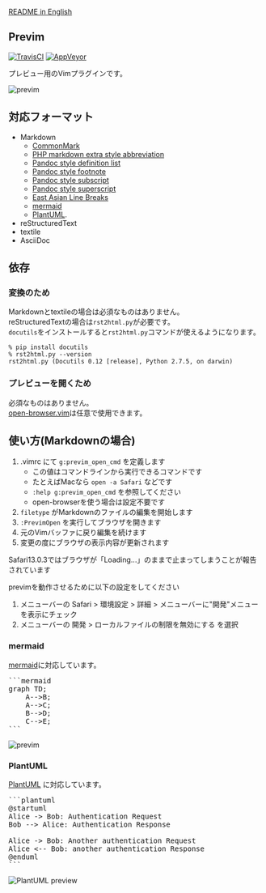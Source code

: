 [README in English](https://github.com/previm/previm/blob/master/README-en.md)

## Previm

[![TravisCI](https://travis-ci.org/previm/previm.svg?branch=master)](https://travis-ci.org/previm/previm) [![AppVeyor](https://ci.appveyor.com/api/projects/status/r12pom6aaiom3kqy?svg=true)](https://ci.appveyor.com/project/mattn/previm)

プレビュー用のVimプラグインです。  

![previm](https://raw.github.com/wiki/previm/previm/images/previm-example.gif)

## 対応フォーマット

* Markdown
  * [CommonMark](http://commonmark.org/)
  * [PHP markdown extra style abbreviation](https://github.com/markdown-it/markdown-it-abbr)
  * [Pandoc style definition list](https://github.com/markdown-it/markdown-it-deflist)
  * [Pandoc style footnote](https://github.com/markdown-it/markdown-it-footnote)
  * [Pandoc style subscript](https://github.com/markdown-it/markdown-it-sub)
  * [Pandoc style superscript](https://github.com/markdown-it/markdown-it-sup)
  * [East Asian Line Breaks](https://github.com/markdown-it/markdown-it-cjk-breaks)
  * [mermaid](http://knsv.github.io/mermaid/index.html)
  * [PlantUML](https://github.com/plantuml/plantuml).
* reStructuredText
* textile
* AsciiDoc

## 依存

### 変換のため

Markdownとtextileの場合は必須なものはありません。  
reStructuredTextの場合は`rst2html.py`が必要です。  
`docutils`をインストールすると`rst2html.py`コマンドが使えるようになります。

    % pip install docutils
    % rst2html.py --version
    rst2html.py (Docutils 0.12 [release], Python 2.7.5, on darwin)

### プレビューを開くため

必須なものはありません。  
[open-browser.vim](https://github.com/tyru/open-browser.vim)は任意で使用できます。

## 使い方(Markdownの場合)

1. .vimrc にて `g:previm_open_cmd` を定義します
    * この値はコマンドラインから実行できるコマンドです
    * たとえばMacなら `open -a Safari` などです
    * `:help g:previm_open_cmd` を参照してください
    * open-browserを使う場合は設定不要です
2. `filetype` がMarkdownのファイルの編集を開始します
3. `:PrevimOpen` を実行してブラウザを開きます
4. 元のVimバッファに戻り編集を続けます
5. 変更の度にブラウザの表示内容が更新されます

Safari13.0.3ではブラウザが「Loading...」のままで止まってしまうことが報告されています

previmを動作させるために以下の設定をしてください

1. メニューバーの Safari > 環境設定 > 詳細 > メニューバーに"開発"メニューを表示にチェック
2. メニューバーの 開発 > ローカルファイルの制限を無効にする を選択

### mermaid

[mermaid](http://knsv.github.io/mermaid/)に対応しています。

<pre>
```mermaid
graph TD;
    A-->B;
    A-->C;
    B-->D;
    C-->E;
```
</pre>

![previm](https://raw.github.com/wiki/previm/previm/images/previm-example-mermaid.png)

### PlantUML

[PlantUML](https://github.com/plantuml/plantuml) に対応しています。

<pre>
```plantuml
@startuml
Alice -> Bob: Authentication Request
Bob --> Alice: Authentication Response

Alice -> Bob: Another authentication Request
Alice <-- Bob: another authentication Response
@enduml
```
</pre>

![PlantUML preview](https://user-images.githubusercontent.com/546312/72982432-6acf4480-3e22-11ea-856e-4d0042452539.png)
